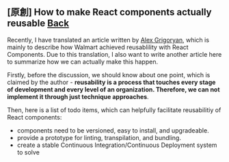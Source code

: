 ## [原創] How to make React components actually reusable [Back](./../post.md)

Recently, I have translated an article written by [Alex Grigoryan](https://medium.com/@lexgrigoryan?source=post_header_lockup), which is mainly to describe how Walmart achieved reusablility with React Components. Due to this translation, I also want to write another article here to summarize how we can actually make this happen.

Firstly, before the discussion, we should know about one point, which is claimed by the author - **reusability is a process that touches every stage of development and every level of an organization. Therefore, we can not implement it through just technique approaches**.

Then, here is a list of todo items, which can helpfully facilitate reusabilitiy of React components:

- components need to be versioned, easy to install, and upgradeable.
- provide a prototype for linting, transpilation, and bundling.
- create a stable Continuous Integration/Continuous Deployment system to solve 

